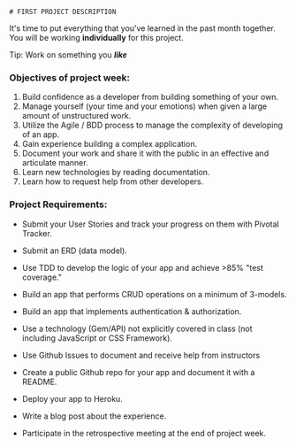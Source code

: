 	# FIRST PROJECT DESCRIPTION

It's time to put everything that you've learned in the past month together. You will be working **individually** for this project.

Tip: Work on something you ***like***

### Objectives of project week:

1. Build confidence as a developer from building something of your own.
2. Manage yourself (your time and your emotions) when given a large amount of unstructured work.
3. Utilize the Agile / BDD process to manage the complexity of developing of an app.
4. Gain experience building a complex application.
5. Document your work and share it with the public in an effective and articulate manner.
6. Learn new technologies by reading documentation.
7. Learn how to request help from other developers.

### Project Requirements:

* Submit your User Stories and track your progress on them with Pivotal Tracker.
* Submit an ERD (data model).

* Use TDD to develop the logic of your app and achieve >85% "test coverage."
* Build an app that performs CRUD operations on a minimum of 3-models.
* Build an app that implements authentication & authorization.
* Use a technology (Gem/API) not explicitly covered in class (not including JavaScript or CSS Framework).

* Use Github Issues to document and receive help from instructors

* Create a public Github repo for your app and document it with a README.
* Deploy your app to Heroku. 

* Write a blog post about the experience.
* Participate in the retrospective meeting at the end of project week.